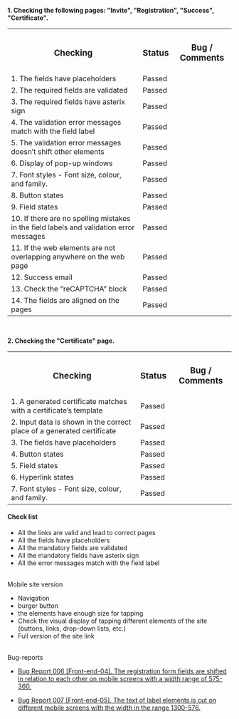 <b>1. Checking the following pages: "Invite", "Registration", "Success", "Certificate".</b>

<table>

  <tr>
    <th colspan="2"><h3>Checking</h3></th>
    <th><h3>Status</h3></th>
    <th><h3>Bug / Comments</h3></th>
  </tr>

  <tr>
    <td colspan="2">1. The fields have placeholders</td>
    <td>Passed</td>
    <td></td>
  </tr>
  <tr>
    <td colspan="2">2. The required fields are validated</td>
    <td>Passed</td>
    <td></td>
  </tr>
  <tr>
    <td colspan="2">3. The required fields have asterix sign</td>
    <td>Passed</td>
    <td></td>
  </tr>
  <tr>
    <td colspan="2">4. The validation error messages match with the field label</td>
    <td>Passed</td>
    <td></td>
  </tr>
  <tr>
    <td colspan="2">5. The validation error messages doesn’t shift other elements</td>
    <td>Passed</td>
    <td></td>
  </tr>
  <tr>
    <td colspan="2">6. Display of pop-up windows</td>
    <td>Passed</td>
    <td></td>
  </tr>
  <tr>
    <td colspan="2">7. Font styles - Font size, colour, and family.</td>
    <td>Passed</td>
    <td></td>
  </tr>
  <tr>
    <td colspan="2">8. Button states</td>
    <td>Passed</td>
    <td></td>
  </tr>
  <tr>
    <td colspan="2">9. Field states</td>
    <td>Passed</td>
    <td></td>
  </tr>
  <tr>
    <td colspan="2">10. If there are no spelling mistakes in the field labels and validation error messages</td>
    <td>Passed</td>
    <td></td>
  </tr>
  <tr>
    <td colspan="2">11. If the web elements are not overlapping anywhere on the web page</td>
    <td>Passed</td>
    <td></td>
  </tr>
  <tr>
    <td colspan="2">12. Success email</td>
    <td>Passed</td>
    <td></td>
  </tr>
  <tr>
    <td colspan="2">13. Check the “reCAPTCHA” block</td>
    <td>Passed</td>
    <td></td>
  </tr>
  <tr>
    <td colspan="2">14. The fields are aligned on the pages</td>
    <td>Passed</td>
    <td></td>
  </tr>

</table>



<br>

<b>2. Checking the "Certificate" page.</b>

<table>

  <tr>
    <th colspan="2"><h3>Checking</h3></th>
    <th><h3>Status</h3></th>
    <th><h3>Bug / Comments</h3></th>
  </tr>
  <tr>
    <td colspan="2">1. A generated certificate matches with a certificate’s template</td>
    <td>Passed</td>
    <td></td>
  </tr>
  <tr>
    <td colspan="2">2. Input data is shown in the correct place of a generated certificate</td>
    <td>Passed</td>
    <td></td>
  </tr>
 <tr>
    <td colspan="2">3. The fields have placeholders</td>
    <td>Passed</td>
    <td></td>
  </tr>
  <tr>
    <td colspan="2">4. Button states</td>
    <td>Passed</td>
    <td></td>
  </tr>
  <tr>
    <td colspan="2">5. Field states</td>
    <td>Passed</td>
    <td></td>
  </tr>
  <tr>
    <td colspan="2">6. Hyperlink states</td>
    <td>Passed</td>
    <td></td>
  </tr>
  <tr>
    <td colspan="2">7. Font styles - Font size, colour, and family.</td>
    <td>Passed</td>
    <td></td>
  </tr>
  
</table>



<h4>Check list</h4>

- All the links are valid and lead to correct pages<br>
- All the fields have placeholders<br>
- All the mandatory fields are validated<br>
- All the mandatory fields have asterix sign<br>
- All the error messages match with the field label<br><br>

Mobile site version<br>
- Navigation<br>
- burger button<br>
- the elements have enough size for tapping<br>
- Check the visual display of tapping different elements of the site (buttons, links, drop-down lists, etc.)<br>
- Full version of the site link	<br><br>

 Bug-reports<br>
- <a href="https://docs.google.com/spreadsheets/d/12KEEJFddZtl741j8TxCts92ghMKKscoNiEowJAWGCqc/edit?usp=drive_link">Bug Report 006 [Front-end-04]. The registration form fields are shifted in relation to each other on mobile screens with a width range of 575-360.</a>

- <a href="https://docs.google.com/spreadsheets/d/1L49IR-pGNUU1iiRUX3gF39JA6HDmMazQv_KX39uTFUw/edit?usp=drive_link">Bug Report 007 [Front-end-05]. The text of label elements is cut on different mobile screens with the width in the range 1300-576.</a>

